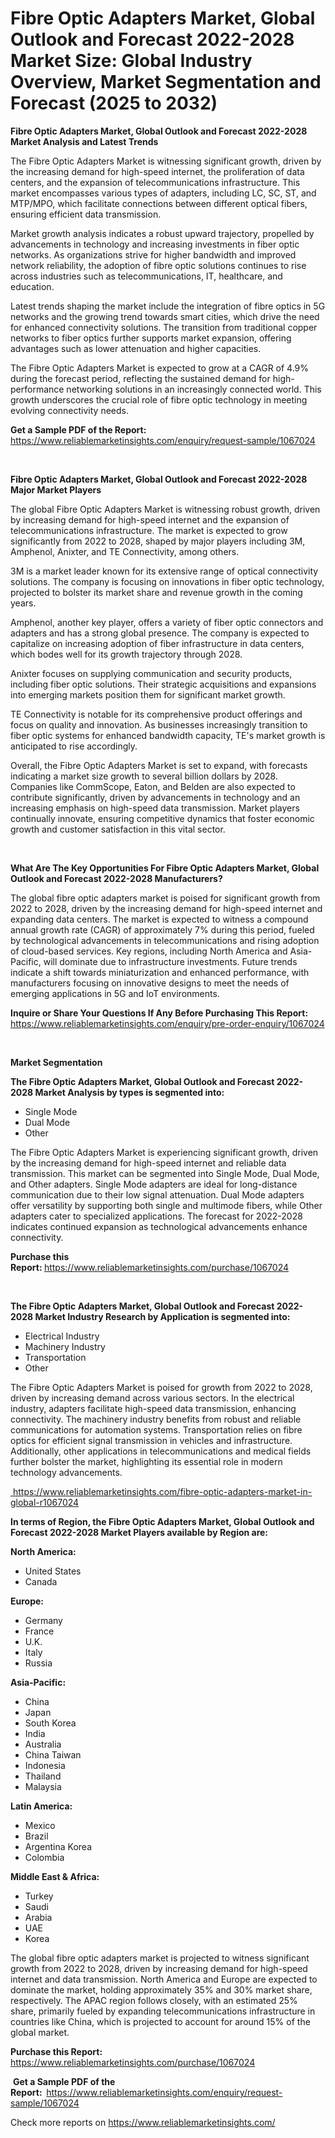 <p><h1>Fibre Optic Adapters Market, Global Outlook and Forecast 2022-2028 Market Size: Global Industry Overview, Market Segmentation and Forecast (2025 to 2032)</h1></p><p><strong>Fibre Optic Adapters Market, Global Outlook and Forecast 2022-2028 Market Analysis and Latest Trends</strong></p>
<p><p>The Fibre Optic Adapters Market is witnessing significant growth, driven by the increasing demand for high-speed internet, the proliferation of data centers, and the expansion of telecommunications infrastructure. This market encompasses various types of adapters, including LC, SC, ST, and MTP/MPO, which facilitate connections between different optical fibers, ensuring efficient data transmission.</p><p>Market growth analysis indicates a robust upward trajectory, propelled by advancements in technology and increasing investments in fiber optic networks. As organizations strive for higher bandwidth and improved network reliability, the adoption of fibre optic solutions continues to rise across industries such as telecommunications, IT, healthcare, and education.</p><p>Latest trends shaping the market include the integration of fibre optics in 5G networks and the growing trend towards smart cities, which drive the need for enhanced connectivity solutions. The transition from traditional copper networks to fiber optics further supports market expansion, offering advantages such as lower attenuation and higher capacities.</p><p>The Fibre Optic Adapters Market is expected to grow at a CAGR of 4.9% during the forecast period, reflecting the sustained demand for high-performance networking solutions in an increasingly connected world. This growth underscores the crucial role of fibre optic technology in meeting evolving connectivity needs.</p></p>
<p><strong>Get a Sample PDF of the Report:&nbsp;</strong> <a href="https://www.reliablemarketinsights.com/enquiry/request-sample/1067024?utm_campaign=3258&utm_medium=2&utm_source=Github&utm_content=ia&utm_term=21032025&utm_id=fibre-optic-adapters-market-global-outlook-and-forecast-2022-2028">https://www.reliablemarketinsights.com/enquiry/request-sample/1067024</a></p>
<p>&nbsp;</p>
<p><strong>Fibre Optic Adapters Market, Global Outlook and Forecast 2022-2028 Major Market Players</strong></p>
<p><p>The global Fibre Optic Adapters Market is witnessing robust growth, driven by increasing demand for high-speed internet and the expansion of telecommunications infrastructure. The market is expected to grow significantly from 2022 to 2028, shaped by major players including 3M, Amphenol, Anixter, and TE Connectivity, among others.</p><p>3M is a market leader known for its extensive range of optical connectivity solutions. The company is focusing on innovations in fiber optic technology, projected to bolster its market share and revenue growth in the coming years.</p><p>Amphenol, another key player, offers a variety of fiber optic connectors and adapters and has a strong global presence. The company is expected to capitalize on increasing adoption of fiber infrastructure in data centers, which bodes well for its growth trajectory through 2028.</p><p>Anixter focuses on supplying communication and security products, including fiber optic solutions. Their strategic acquisitions and expansions into emerging markets position them for significant market growth.</p><p>TE Connectivity is notable for its comprehensive product offerings and focus on quality and innovation. As businesses increasingly transition to fiber optic systems for enhanced bandwidth capacity, TE's market growth is anticipated to rise accordingly.</p><p>Overall, the Fibre Optic Adapters Market is set to expand, with forecasts indicating a market size growth to several billion dollars by 2028. Companies like CommScope, Eaton, and Belden are also expected to contribute significantly, driven by advancements in technology and an increasing emphasis on high-speed data transmission. Market players continually innovate, ensuring competitive dynamics that foster economic growth and customer satisfaction in this vital sector.</p></p>
<p>&nbsp;</p>
<p><strong>What Are The Key Opportunities For Fibre Optic Adapters Market, Global Outlook and Forecast 2022-2028 Manufacturers?</strong></p>
<p><p>The global fibre optic adapters market is poised for significant growth from 2022 to 2028, driven by the increasing demand for high-speed internet and expanding data centers. The market is expected to witness a compound annual growth rate (CAGR) of approximately 7% during this period, fueled by technological advancements in telecommunications and rising adoption of cloud-based services. Key regions, including North America and Asia-Pacific, will dominate due to infrastructure investments. Future trends indicate a shift towards miniaturization and enhanced performance, with manufacturers focusing on innovative designs to meet the needs of emerging applications in 5G and IoT environments.</p></p>
<p><strong>Inquire or Share Your Questions If Any Before Purchasing This Report:</strong> <a href="https://www.reliablemarketinsights.com/enquiry/pre-order-enquiry/1067024?utm_campaign=3258&utm_medium=2&utm_source=Github&utm_content=ia&utm_term=21032025&utm_id=fibre-optic-adapters-market-global-outlook-and-forecast-2022-2028">https://www.reliablemarketinsights.com/enquiry/pre-order-enquiry/1067024</a></p>
<p>&nbsp;</p>
<p><strong>Market Segmentation</strong></p>
<p><strong>The Fibre Optic Adapters Market, Global Outlook and Forecast 2022-2028 Market Analysis by types is segmented into:</strong></p>
<p><ul><li>Single Mode</li><li>Dual Mode</li><li>Other</li></ul></p>
<p><p>The Fibre Optic Adapters Market is experiencing significant growth, driven by the increasing demand for high-speed internet and reliable data transmission. This market can be segmented into Single Mode, Dual Mode, and Other adapters. Single Mode adapters are ideal for long-distance communication due to their low signal attenuation. Dual Mode adapters offer versatility by supporting both single and multimode fibers, while Other adapters cater to specialized applications. The forecast for 2022-2028 indicates continued expansion as technological advancements enhance connectivity.</p></p>
<p><strong>Purchase this Report:&nbsp;</strong><a href="https://www.reliablemarketinsights.com/purchase/1067024?utm_campaign=3258&utm_medium=2&utm_source=Github&utm_content=ia&utm_term=21032025&utm_id=fibre-optic-adapters-market-global-outlook-and-forecast-2022-2028">https://www.reliablemarketinsights.com/purchase/1067024</a></p>
<p>&nbsp;</p>
<p><strong>The Fibre Optic Adapters Market, Global Outlook and Forecast 2022-2028 Market Industry Research by Application is segmented into:</strong></p>
<p><ul><li>Electrical Industry</li><li>Machinery Industry</li><li>Transportation</li><li>Other</li></ul></p>
<p><p>The Fibre Optic Adapters Market is poised for growth from 2022 to 2028, driven by increasing demand across various sectors. In the electrical industry, adapters facilitate high-speed data transmission, enhancing connectivity. The machinery industry benefits from robust and reliable communications for automation systems. Transportation relies on fibre optics for efficient signal transmission in vehicles and infrastructure. Additionally, other applications in telecommunications and medical fields further bolster the market, highlighting its essential role in modern technology advancements.</p></p>
<p><a href="https://www.reliablemarketinsights.com/fibre-optic-adapters-market-in-global-r1067024?utm_campaign=3258&utm_medium=2&utm_source=Github&utm_content=ia&utm_term=21032025&utm_id=fibre-optic-adapters-market-global-outlook-and-forecast-2022-2028">&nbsp;https://www.reliablemarketinsights.com/fibre-optic-adapters-market-in-global-r1067024</a></p>
<p><strong>In terms of Region, the Fibre Optic Adapters Market, Global Outlook and Forecast 2022-2028 Market Players available by Region are:</strong></p>
<p>
    <p> <strong> North America: </strong>
        <ul>
            <li>United States</li>
            <li>Canada</li>
        </ul>
        </p> 
    <p> <strong> Europe: </strong>
        <ul>
            <li>Germany</li>
            <li>France</li>
            <li>U.K.</li>
            <li>Italy</li>
            <li>Russia</li>
        </ul>
        </p> 
    <p> <strong> Asia-Pacific: </strong>
        <ul>
            <li>China</li>
            <li>Japan</li>
            <li>South Korea</li>
            <li>India</li>
            <li>Australia</li>
            <li>China Taiwan</li>
            <li>Indonesia</li>
            <li>Thailand</li>
            <li>Malaysia</li>
        </ul>
        </p> 
    <p> <strong> Latin America: </strong>
        <ul>
            <li>Mexico</li>
            <li>Brazil</li>
            <li>Argentina Korea</li>
            <li>Colombia</li>
        </ul>
        </p> 
    <p> <strong> Middle East & Africa: </strong>
        <ul>
            <li>Turkey</li>
            <li>Saudi</li>
            <li>Arabia</li>
            <li>UAE</li>
            <li>Korea</li>
        </ul>
    </p>
    </p>
<p><p>The global fibre optic adapters market is projected to witness significant growth from 2022 to 2028, driven by increasing demand for high-speed internet and data transmission. North America and Europe are expected to dominate the market, holding approximately 35% and 30% market share, respectively. The APAC region follows closely, with an estimated 25% share, primarily fueled by expanding telecommunications infrastructure in countries like China, which is projected to account for around 15% of the global market.</p></p>
<p><strong>Purchase this Report: </strong><a href="https://www.reliablemarketinsights.com/purchase/1067024?utm_campaign=3258&utm_medium=2&utm_source=Github&utm_content=ia&utm_term=21032025&utm_id=fibre-optic-adapters-market-global-outlook-and-forecast-2022-2028">https://www.reliablemarketinsights.com/purchase/1067024</a></p>
<p>&nbsp;<strong>Get a Sample PDF of the Report:&nbsp;&nbsp;</strong><a href="https://www.reliablemarketinsights.com/enquiry/request-sample/1067024?utm_campaign=3258&utm_medium=2&utm_source=Github&utm_content=ia&utm_term=21032025&utm_id=fibre-optic-adapters-market-global-outlook-and-forecast-2022-2028">https://www.reliablemarketinsights.com/enquiry/request-sample/1067024</a></p>
<p><strong></strong></p>
<p>Check more reports on <a href="https://www.reliablemarketinsights.com/?utm_campaign=3258&utm_medium=2&utm_source=Github&utm_content=ia&utm_term=21032025&utm_id=fibre-optic-adapters-market-global-outlook-and-forecast-2022-2028">https://www.reliablemarketinsights.com/</a></p>